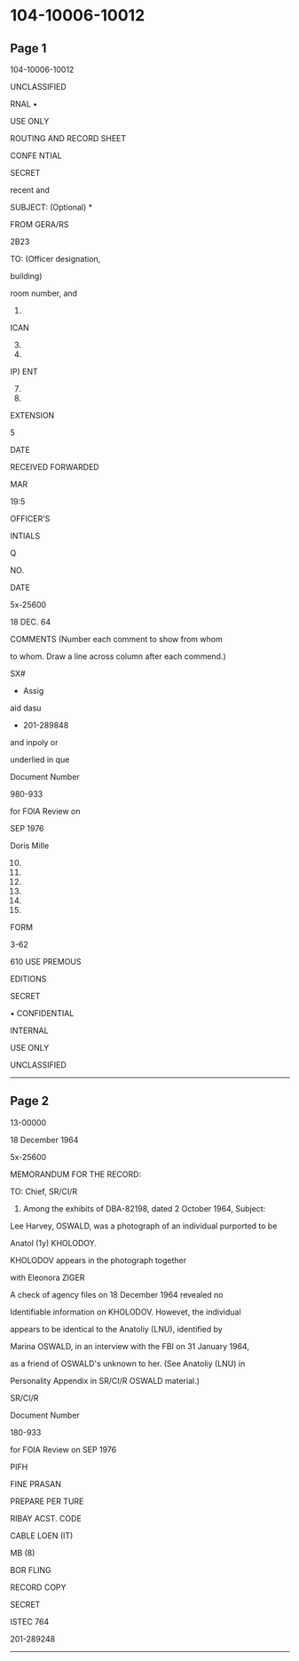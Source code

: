 # 104-10006-10012

## Page 1

104-10006-10012

UNCLASSIFIED

RNAL •

USE ONLY

ROUTING AND RECORD SHEET

CONFE NTIAL

SECRET

recent and

SUBJECT: (Optional) *

FROM GERA/RS

2B23

TO: (Officer designation,

building)

room number, and

1.

ICAN

3.

4.

IP) ENT

7.

8.

EXTENSION

5

DATE

RECEIVED FORWARDED

MAR

19:5

OFFICER'S

INTIALS

Q

NO.

DATE

5x-25600

18 DEC. 64

COMMENTS (Number each comment to show from whom

to whom. Draw a line across column after each commend.)

SX#

- Assig

aid dasu

+ 201-289848

and inpoly or

underlied in que

Document Number

980-933

for FOlA Review on

SEP 1976

Doris Mille

10.

11.

12.

13.

14.

15.

FORM

3-62

610 USE PREMOUS

EDITIONS

SECRET

• CONFIDENTIAL

INTERNAL

USE ONLY

UNCLASSIFIED

---

## Page 2

13-00000

18 December 1964

5x-25600

MEMORANDUM FOR THE RECORD:

TO: Chief, SR/CI/R

1. Among the exhibits of DBA-82198, dated 2 October 1964, Subject:

Lee Harvey, OSWALD, was a photograph of an individual purported to be

Anatol (1y) KHOLODOY.

KHOLODOV appears in the photograph together

with Eleonora ZIGER

A check of agency files on 18 December 1964 revealed no

Identifiable information on KHOLODOV. Howevet, the individual

appears to be identical to the Anatoliy (LNU), identified by

Marina OSWALD, in an interview with the FBI on 31 January 1964,

as a friend of OSWALD's unknown to her. (See Anatoliy (LNU) in

Personality Appendix in SR/CI/R OSWALD material.)

SR/CI/R

Document Number

180-933

for FOIA Review on SEP 1976

PIFH

FINE PRASAN

PREPARE PER TURE

RIBAY ACST. CODE

CABLE LOEN (IT)

MB (8)

BOR FLING

RECORD COPY

SECRET

ISTEC 764

201-289248

---

